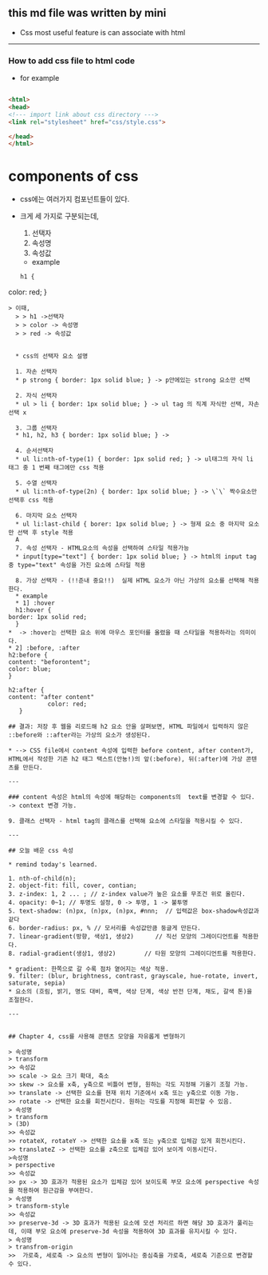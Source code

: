 ## this md file was written by mini

* Css most useful feature is can associate with html

---

### How to add css file to html code

* for example 

``` html

<html>
<head>
<!--- import link about css directory --->
<link rel="stylesheet" href="css/style.css">

</head>
</html>


``` 

# components of css 

* css에는 여러가지 컴포넌트들이 있다. 
* 크게 세 가지로 구분되는데, 
  1. 선택자
  2. 속성명
  3. 속성값
  * example

  ``` Css
  h1 {
color: red;
  }
```
> 이때,
  > > h1 ->선택자
  > > color -> 속성명
  > > red -> 속성값


  * css의 선택자 요소 설명

  1. 자손 선택자
  * p strong { border: 1px solid blue; } -> p안에있는 strong 요소만 선택

  2. 자식 선택자
  * ul > li { border: 1px solid blue; } -> ul tag 의 직계 자식만 선택, 자손 선택 x 

  3. 그룹 선택자 
  * h1, h2, h3 { border: 1px solid blue; } -> 

  4. 순서선택자
  * ul li:nth-of-type(1) { border: 1px solid red; } -> ul태그의 자식 li 태그 중 1 번째 태그에만 css 적용 

  5. 수열 선택자
  * ul li:nth-of-type(2n) { border: 1px solid blue; } -> \`\` 짝수요소만 선택후 css 적용

  6. 마지막 요소 선택자 
  * ul li:last-child { borer: 1px solid blue; } -> 형제 요소 중 마지막 요소만 선택 후 style 적용
  A
  7. 속성 선택자 - HTML요소의 속성을 선택하여 스타일 적용가능
  * input[type="text"] { border: 1px solid blue; } -> html의 input tag 중 type="text" 속성을 가진 요소에 스타일 적용

  8. 가상 선택자 - (!!준내 중요!!)  실제 HTML 요소가 아닌 가상의 요소를 선택해 적용한다. 
  * example 
  * 1] :hover
  h1:hover {
border: 1px solid red; 
  } 
*  -> :hover는 선택한 요소 위에 마우스 포인터를 올렸을 때 스타일을 적용하라는 의미이다. 
* 2] :before, :after
h2:before {
content: "beforontent";
color: blue;
}

h2:after {
content: "after content"
           color: red;
   }

## 결과: 저장 후 웹을 리로드해 h2 요소 안을 살펴보면, HTML 파일에서 입력하지 않은 ::before와 ::after라는 가상의 요소가 생성된다. 

* --> CSS file에서 content 속성에 입력한 before content, after content가, HTML에서 작성한 기존 h2 태그 택스트(안뇽!)의 앞(:before), 뒤(:after)에 가상 콘텐츠를 만든다. 

---

### content 속성은 html의 속성에 해당하는 components의  text를 변경할 수 있다. -> context 변경 가능. 

9. 클래스 선택자 - html tag의 클래스를 선택해 요소에 스타일을 적용시킬 수 있다. 

---

## 오늘 배운 css 속성

* remind today's learned.

1. nth-of-child(n);
2. object-fit: fill, cover, contian;
3. z-index: 1, 2 ... ; // z-index value가 높은 요소를 무조건 위로 올린다. 
4. opacity: 0~1; // 투명도 설정, 0 -> 투명, 1 -> 불투명
5. text-shadow: (n)px, (n)px, (n)px, #nnn;  // 입력값은 box-shadow속성값과 같다
6. border-radius: px, % // 모서리를 속성값만큼 둥글게 만든다. 
7. linear-gradient(방향, 색상1, 생상2)      // 직선 모양의 그레이디언트를 적용한다. 
8. radial-gradient(생상1, 생상2)        // 타원 모양의 그레이디언트를 적용한다. 

* gradient: 한쪽으로 갈 수록 점차 옅어지는 색상 적용.
9. filter: (blur, brightness, contrast, grayscale, hue-rotate, invert, saturate, sepia)     
* 요소의 (흐림, 밝기, 명도 대비, 흑백, 색상 단계, 색상 반전 단계, 채도, 갈색 톤)을 조절한다. 

---


## Chapter 4, css를 사용해 콘텐츠 모양을 자유롭게 변형하기

> 속성명
> transform
>> 속성값
>> scale -> 요소 크기 확대, 축소
>> skew -> 요소를 x축, y축으로 비틀어 변형, 원하는 각도 지정해 기울기 조절 가능.
>> translate -> 선택한 요소를 현재 위치 기준에서 x축 또는 y축으로 이동 가능.
>> rotate -> 선택한 요소를 회전시킨다. 원하는 각도를 지정해 회전할 수 있음.
> 속성명
> transform
> (3D)
>> 속성값
>> rotateX, rotateY -> 선택한 요소를 x축 또는 y축으로 입체감 있게 회전시킨다. 
>> translateZ -> 선택한 요소를 z축으로 입체감 있어 보이게 이동시킨다. 
>속성명
> perspective
>> 속성값
>> px -> 3D 효과가 적용된 요소가 입체감 있어 보이도록 부모 요소에 perspective 속성을 적용하여 원근감을 부여한다. 
> 속성명 
> transform-style 
>> 속성값
>> preserve-3d -> 3D 효과가 적용된 요소에 모션 처리르 하면 해당 3D 효과가 풀리는데, 이때 부모 요소에 preserve-3d 속성을 적용하여 3D 효과를 유지시킬 수 있다. 
> 속성명
> transfrom-origin
>>  가로축, 세로축 -> 요소의 변형이 일어나는 중심축을 가로축, 세로축 기준으로 변경할 수 있다. 
